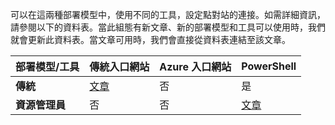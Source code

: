 可以在這兩種部署模型中，使用不同的工具，設定點對站的連接。如需詳細資訊，請參閱以下的資料表。當此組態有新文章、新的部署模型和工具可以使用時，我們就會更新此資料表。當文章可用時，我們會直接從資料表連結至該文章。

| **部署模型/工具** | **傳統入口網站** | **Azure 入口網站** | **PowerShell** |
|-----------------------------|--------------------|------------------|----------------|
| **傳統** | [文章](../articles/vpn-gateway/vpn-gateway-point-to-site-create.md) | 否 | 是 |
| **資源管理員** | 否 | 否 | [文章](../articles/vpn-gateway/vpn-gateway-howto-point-to-site-rm-ps.md) |

<!---HONumber=AcomDC_0218_2016-->
